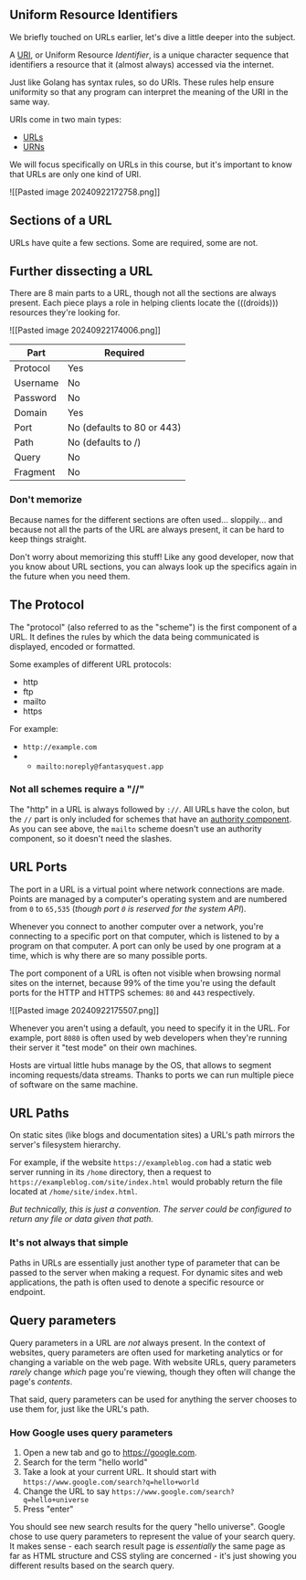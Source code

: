 ## Uniform Resource Identifiers
We briefly touched on URLs earlier, let's dive a little deeper into the subject.

A <u>URI</u>, or Uniform Resource *Identifier*, is a unique character sequence that identifiers a resource that it (almost always) accessed via the internet.

Just like Golang has syntax rules, so do URIs. These rules help ensure uniformity so that any program can interpret the meaning of the URI in the same way.

URIs come in two main types:
- <u>URLs</u>
- <u>URNs</u>

We will focus specifically on URLs in this course, but it's important to know that URLs are only one kind of URI.

![[Pasted image 20240922172758.png]]

## Sections of a URL
URLs have quite a few sections. Some are required, some are not.

## Further dissecting a URL
There are 8 main parts to a URL, though not all the sections are always present. Each piece plays a role in helping clients locate the (((droids))) resources they're looking for.

![[Pasted image 20240922174006.png]]

|Part|Required|
|---|---|
|Protocol|Yes|
|Username|No|
|Password|No|
|Domain|Yes|
|Port|No (defaults to 80 or 443)|
|Path|No (defaults to /)|
|Query|No|
|Fragment|No|
### Don't memorize
Because names for the different sections are often used... sloppily... and because not all the parts of the URL are always present, it can be hard to keep things straight.

Don't worry about memorizing this stuff! Like any good developer, now that you know about URL sections, you can always look up the specifics again in the future when you need them.

## The Protocol
The "protocol" (also referred to as the "scheme") is the first component of a URL. It defines the rules by which the data being communicated is displayed, encoded or formatted.

Some examples of different URL protocols:
- http
- ftp
- mailto
- https

For example:
- `http://example.com`
- - `mailto:noreply@fantasyquest.app`

### Not all schemes require a "//"
The "http" in a URL is always followed by `://`. All URLs have the colon, but the `//` part is only included for schemes that have an <u>authority component</u>. As you can see above, the `mailto` scheme doesn't use an authority component, so it doesn't need the slashes.

## URL Ports 
The port in a URL is a virtual point where network connections are made. Points are managed by a computer's operating system and are numbered from `0` to `65,535` (*though port `0` is reserved for the system API*).

Whenever you connect to another computer over a network, you're connecting to a specific port on that computer, which is listened to by a program on that computer. A port can only be used by one program at a time, which is why there are so many possible ports.

The port component of a URL is often not visible when browsing normal sites on the internet, because 99% of the time you're using the default ports for the HTTP and HTTPS schemes: `80` and `443` respectively.

![[Pasted image 20240922175507.png]]

Whenever you aren't using a default, you need to specify it in the URL. For example, port `8080` is often used by web developers when they're running their server it "test mode" on their own machines.

Hosts are virtual little hubs manage by the OS, that allows to segment incoming requests/data streams. Thanks to ports we can run multiple piece of software on the same machine.

## URL Paths
On static sites (like blogs and documentation sites) a URL's path mirrors the server's filesystem hierarchy. 

For example, if the website `https://exampleblog.com` had a static web server running in its `/home` directory, then a request to `https://exampleblog.com/site/index.html` would probably return the file located at `/home/site/index.html`.

*But technically, this is just a convention. The server could be configured to return any file or data given that path.*

### It's not always that simple
Paths in URLs are essentially just another type of parameter that can be passed to the server when making a request. For dynamic sites and web applications, the path is often used to denote a specific resource or endpoint.

## Query parameters 
Query parameters in a URL are *not* always present. In the context of websites, query parameters are often used for marketing analytics or for changing a variable on the web page. With website URLs, query parameters *rarely* change *which* page you're viewing, though they often will change the page's *contents*.

That said, query parameters can be used for anything the server chooses to use them for, just like the URL's path.

### How Google uses query parameters
1. Open a new tab and go to <u>https://google.com</u>.
2. Search for the term "hello world"
3. Take a look at your current URL. It should start with `https://www.google.com/search?q=hello+world`
4. Change the URL to say `https://www.google.com/search?q=hello+universe`
5. Press "enter"

You should see new search results for the query "hello universe". Google chose to use query parameters to represent the value of your search query. It makes sense - each search result page is *essentially* the same page as far as HTML structure and CSS styling are concerned - it's just showing you different results based on the search query.
 
